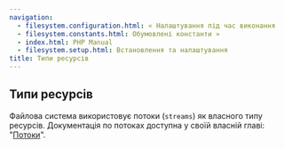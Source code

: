 ```yaml
---
navigation:
  - filesystem.configuration.html: « Налаштування під час виконання
  - filesystem.constants.html: Обумовлені константи »
  - index.html: PHP Manual
  - filesystem.setup.html: Встановлення та налаштування
title: Типи ресурсів
---
```

## Типи ресурсів

Файлова система використовує потоки (`streams`) як власного типу ресурсів. Документація по потоках доступна у своїй власній главі: "[Потоки](book.stream.html)".
